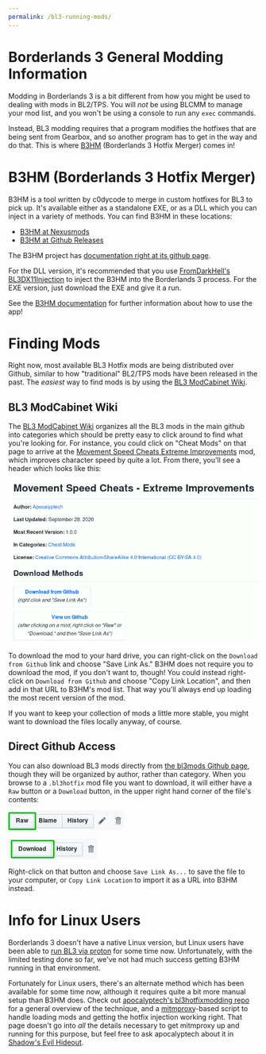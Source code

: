 ```yaml
---
permalink: /bl3-running-mods/
---
```

# Borderlands 3 General Modding Information

Modding in Borderlands 3 is a bit different from how you might be used to dealing
with mods in BL2/TPS.  You will *not* be using BLCMM to manage your mod list, and
you won't be using a console to run any `exec` commands.

Instead, BL3 modding requires that a program modifies the hotfixes that are being
sent from Gearbox, and so another program has to get in the way and do that.  This
is where [B3HM](https://www.nexusmods.com/borderlands3/mods/244) (Borderlands 3
Hotfix Merger) comes in!

# B3HM (Borderlands 3 Hotfix Merger)

B3HM is a tool written by c0dycode to merge in custom hotfixes for BL3 to pick up.
It's available either as a standalone EXE, or as a DLL which you can inject in
a variety of methods.  You can find B3HM in these locations:

- [B3HM at Nexusmods](https://www.nexusmods.com/borderlands3/mods/244)
- [B3HM at Github Releases](https://github.com/c0dycode/BL3HotfixWebUI/releases)

The B3HM project has [documentation right at its github page](https://github.com/c0dycode/BL3HotfixWebUI/wiki/B3HM-Wiki).

For the DLL version, it's recommended that you use
[FromDarkHell's BL3DX11Injection](https://github.com/FromDarkHell/BL3DX11Injection/releases)
to inject the B3HM into the Borderlands 3 process.  For the EXE version, just
download the EXE and give it a run.

See the [B3HM documentation](https://github.com/c0dycode/BL3HotfixWebUI/wiki/B3HM-Wiki) for
further information about how to use the app!

# Finding Mods

Right now, most available BL3 Hotfix mods are being distributed over Github,
similar to how "traditional" BL2/TPS mods have been released in the past.
The *easiest* way to find mods is by using the [BL3 ModCabinet Wiki](https://github.com/BLCM/bl3mods/wiki).

## BL3 ModCabinet Wiki

The [BL3 ModCabinet Wiki](https://github.com/BLCM/bl3mods/wiki) organizes all
the BL3 mods in the main github into categories which should be pretty easy
to click around to find what you're looking for.  For instance, you could click on
"Cheat Mods" on that page to arrive at the
[Movement Speed Cheats Extreme Improvements](https://github.com/BLCM/bl3mods/wiki/Movement%20Speed%20Cheats%20-%20Extreme%20Improvements)
mod, which improves character speed by quite a lot.  From there, you'll see a header
which looks like this:

[![ModCabinet Header](/img/bl3modcabinet.png)](/img/bl3modcabinet.png)

To download the mod to your hard drive, you can right-click on the `Download from Github`
link and choose "Save Link As."  B3HM does not require you to download the mod,
if you don't want to, though!  You could instead right-click on `Download from Github`
and choose "Copy Link Location", and then add in that URL to B3HM's mod list.  That
way you'll always end up loading the most recent version of the mod.

If you want to keep your collection of mods a little more stable, you might want to
download the files locally anyway, of course.

## Direct Github Access

You can also download BL3 mods directly from [the bl3mods Github page](https://github.com/BLCM/bl3mods),
though they will be organized by author, rather than category.
When you browse to a `.bl3hotfix` mod file you want to download, it will either
have a `Raw` button or a `Download` button, in the upper right hand corner of the
file's contents:

[![Raw Button](/img/github_raw.png)](/img/github_raw.png)

[![Download Button](/img/github_download.png)](/img/github_download.png)

Right-click on that button and choose `Save Link As...` to save the file to
your computer, or `Copy Link Location` to import it as a URL into B3HM instead.

# Info for Linux Users

Borderlands 3 doesn't have a native Linux version, but Linux users have been
able to [run BL3 via proton](https://www.protondb.com/app/397540) for some
time now.  Unfortunately, with the limited testing done so far, we've not had
much success getting B3HM running in that environment.

Fortunately for Linux users, there's an alternate method which has been available
for some time now, although it requires quite a bit more manual setup than
B3HM does.  Check out [apocalyptech's bl3hotfixmodding repo](https://github.com/apocalyptech/bl3hotfixmodding)
for a general overview of the technique, and a [mitmproxy](https://mitmproxy.org/)-based
script to handle loading mods and getting the hotfix injection working right.
That page doesn't go into *all* the details necessary to get mitmproxy up and
running for this purpose, but feel free to ask apocalyptech about it in
[Shadow's Evil Hideout](https://discord.gg/shadowevil).

